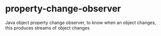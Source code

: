 # property-change-observer
Java object property change observer, to know when an object changes, this produces streams of object changes
